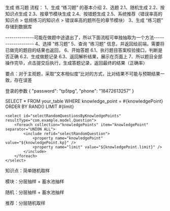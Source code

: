 生成 练习题 流程：
    1、生成 “练习题” 的基本介绍
    2、选题
        2.1、随机生成
        2.2、按知识点生成
        2.3、按章节模块生成
        2.4、按错题生成
        2.5、系统推荐（错误率高的知识点 > 低频练习的知识点 > 错误率高的题所在的章节模块）
    3、生成 “练习题” 存储到数据库

--------------可能在做题中途退出了，所以下面流程可单独抽取为一个方法-------------------
    4、选择 “练习题” 
    5、查询 “练习题” 信息，并返回给前端，需要将已做完的题目的结果也返回，
    6、开始答题
        6.1、执行题目答案校验接口，判断是否正确
        6.2、生成做题记录
        6.3、返回解析结果，展示在页面上
    7、所以题目全部操作完毕，点击提交后执行，生成答题记录，返回最终的结果（正确率）

要点：对于主观题，采取“文本相似度”比对的方式，比对结果不可能与预期结果一致，存在误差

登录的参数
{
"password": "tp5tpg",
"phone": "18472613257"
}


<sql id="selectRandomQuestion">
    SELECT * FROM your_table WHERE knowledge_point = #{knowledgePoint} ORDER BY RAND() LIMIT #{limit}
</sql>


<mapper namespace="com.example.mapper.QuestionMapper">

    <select id="selectRandomQuestionsByKnowledgePoints" resultType="com.example.model.Question">
        <foreach collection="knowledgePoints" item="knowledgePoint" separator="UNION ALL">
            <include refid="selectRandomQuestion">
                <property name="knowledgePoint" value="${knowledgePoint.kp}" />
                <property name="limit" value="${knowledgePoint.limit}" />
            </include>
        </foreach>
    </select>

</mapper>




知识点：简单随机取样

模块：分层抽样 + 蓄水池抽样

随机：分层抽样 + 蓄水池抽样

推荐：分层随机取样






























